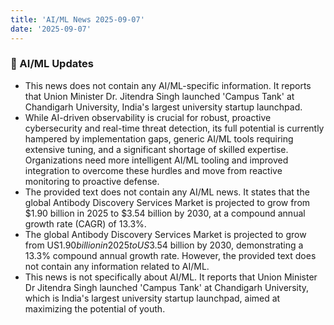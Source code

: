 ```yaml
---
title: 'AI/ML News 2025-09-07'
date: '2025-09-07'
---
```


### 🚀 AI/ML Updates

- This news does not contain any AI/ML-specific information. It reports that Union Minister Dr. Jitendra Singh launched 'Campus Tank' at Chandigarh University, India's largest university startup launchpad.
- While AI-driven observability is crucial for robust, proactive cybersecurity and real-time threat detection, its full potential is currently hampered by implementation gaps, generic AI/ML tools requiring extensive tuning, and a significant shortage of skilled expertise. Organizations need more intelligent AI/ML tooling and improved integration to overcome these hurdles and move from reactive monitoring to proactive defense.
- The provided text does not contain any AI/ML news. It states that the global Antibody Discovery Services Market is projected to grow from $1.90 billion in 2025 to $3.54 billion by 2030, at a compound annual growth rate (CAGR) of 13.3%.
- The global Antibody Discovery Services Market is projected to grow from US$1.90 billion in 2025 to US$3.54 billion by 2030, demonstrating a 13.3% compound annual growth rate. However, the provided text does not contain any information related to AI/ML.
- This news is not specifically about AI/ML. It reports that Union Minister Dr Jitendra Singh launched 'Campus Tank' at Chandigarh University, which is India's largest university startup launchpad, aimed at maximizing the potential of youth.